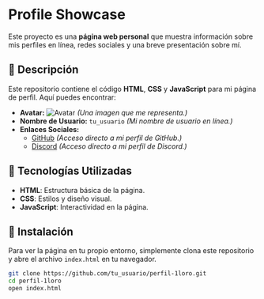 # Profile Showcase

Este proyecto es una **página web personal** que muestra información sobre mis perfiles en línea, redes sociales y una breve presentación sobre mí.

## 🌟 Descripción

Este repositorio contiene el código **HTML**, **CSS** y **JavaScript** para mi página de perfil. Aquí puedes encontrar:

- **Avatar:** ![Avatar](ruta/a/tu/avatar.jpg) *(Una imagen que me representa.)*
- **Nombre de Usuario:** `tu_usuario` *(Mi nombre de usuario en línea.)*
- **Enlaces Sociales:**
  - [GitHub](https://github.com/tu_usuario) *(Acceso directo a mi perfil de GitHub.)*
  - [Discord](https://discord.gg/tu_enlace) *(Acceso directo a mi perfil de Discord.)*

## 🚀 Tecnologías Utilizadas

- **HTML**: Estructura básica de la página.
- **CSS**: Estilos y diseño visual.
- **JavaScript**: Interactividad en la página.

## 🔧 Instalación

Para ver la página en tu propio entorno, simplemente clona este repositorio y abre el archivo `index.html` en tu navegador.

```bash
git clone https://github.com/tu_usuario/perfil-1loro.git
cd perfil-1loro
open index.html
